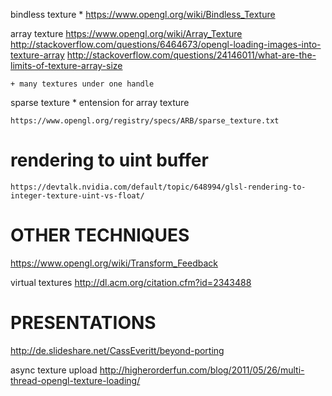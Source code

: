 bindless texture
	* https://www.opengl.org/wiki/Bindless_Texture

array texture
	https://www.opengl.org/wiki/Array_Texture
	http://stackoverflow.com/questions/6464673/opengl-loading-images-into-texture-array
	http://stackoverflow.com/questions/24146011/what-are-the-limits-of-texture-array-size



	+ many textures under one handle

sparse texture
	* entension for array texture

	https://www.opengl.org/registry/specs/ARB/sparse_texture.txt

# rendering to uint buffer
	https://devtalk.nvidia.com/default/topic/648994/glsl-rendering-to-integer-texture-uint-vs-float/



OTHER TECHNIQUES
================

https://www.opengl.org/wiki/Transform_Feedback

virtual textures
	http://dl.acm.org/citation.cfm?id=2343488


PRESENTATIONS
=============



http://de.slideshare.net/CassEveritt/beyond-porting


async texture upload
http://higherorderfun.com/blog/2011/05/26/multi-thread-opengl-texture-loading/

